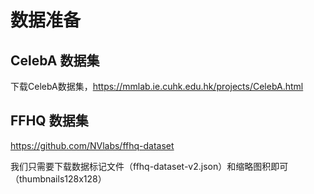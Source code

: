 # 数据准备

## CelebA 数据集

下载CelebA数据集，https://mmlab.ie.cuhk.edu.hk/projects/CelebA.html

## FFHQ 数据集

https://github.com/NVlabs/ffhq-dataset

我们只需要下载数据标记文件（ffhq-dataset-v2.json）和缩略图积即可（thumbnails128x128）